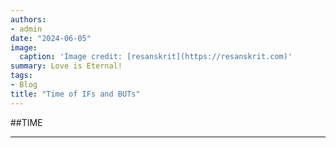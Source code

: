 ```yaml
---
authors:
- admin
date: "2024-06-05"
image:
  caption: 'Image credit: [resanskrit](https://resanskrit.com)'
summary: Love is Eternal!
tags:
- Blog
title: "Time of IFs and BUTs"
---
```

##TIME


---


